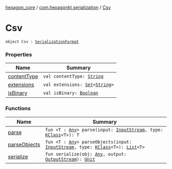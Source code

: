 [hexagon_core](../../index.md) / [com.hexagonkt.serialization](../index.md) / [Csv](./index.md)

# Csv

`object Csv : `[`SerializationFormat`](../-serialization-format/index.md)

### Properties

| Name | Summary |
|---|---|
| [contentType](content-type.md) | `val contentType: `[`String`](https://kotlinlang.org/api/latest/jvm/stdlib/kotlin/-string) |
| [extensions](extensions.md) | `val extensions: `[`Set`](https://kotlinlang.org/api/latest/jvm/stdlib/kotlin.collections/-set)`<`[`String`](https://kotlinlang.org/api/latest/jvm/stdlib/kotlin/-string)`>` |
| [isBinary](is-binary.md) | `val isBinary: `[`Boolean`](https://kotlinlang.org/api/latest/jvm/stdlib/kotlin/-boolean) |

### Functions

| Name | Summary |
|---|---|
| [parse](parse.md) | `fun <T : `[`Any`](https://kotlinlang.org/api/latest/jvm/stdlib/kotlin/-any)`> parse(input: `[`InputStream`](https://docs.oracle.com/javase/6/docs/api/java/io/InputStream.html)`, type: `[`KClass`](https://kotlinlang.org/api/latest/jvm/stdlib/kotlin.reflect/-k-class)`<T>): T` |
| [parseObjects](parse-objects.md) | `fun <T : `[`Any`](https://kotlinlang.org/api/latest/jvm/stdlib/kotlin/-any)`> parseObjects(input: `[`InputStream`](https://docs.oracle.com/javase/6/docs/api/java/io/InputStream.html)`, type: `[`KClass`](https://kotlinlang.org/api/latest/jvm/stdlib/kotlin.reflect/-k-class)`<T>): `[`List`](https://kotlinlang.org/api/latest/jvm/stdlib/kotlin.collections/-list)`<T>` |
| [serialize](serialize.md) | `fun serialize(obj: `[`Any`](https://kotlinlang.org/api/latest/jvm/stdlib/kotlin/-any)`, output: `[`OutputStream`](https://docs.oracle.com/javase/6/docs/api/java/io/OutputStream.html)`): `[`Unit`](https://kotlinlang.org/api/latest/jvm/stdlib/kotlin/-unit) |
